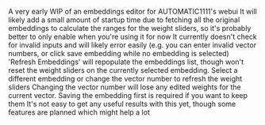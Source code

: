 A very early WIP of an embeddings editor for AUTOMATIC1111's webui
It will likely add a small amount of startup time due to fetching all the original embeddings to calculate the ranges for the weight sliders, so it's probably better to only enable when you're using it for now
It currently doesn't check for invalid inputs and will likely error easily (e.g. you can enter invalid vector numbers, or click save embedding while no embedding is selected)
'Refresh Embeddings' will repopulate the embeddings list, though won't reset the weight sliders on the currently selected embedding. Select a different embedding or change the vector number to refresh the weight sliders
Changing the vector number will lose any edited weights for the current vector. Saving the embedding first is required if you want to keep them
It's not easy to get any useful results with this yet, though some features are planned which might help a lot
